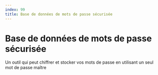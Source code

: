 ```yaml
---
index: 99
title: Base de données de mots de passe sécurisée
---
```

# Base de données de mots de passe sécurisée 

Un outil qui peut chiffrer et stocker vos mots de passe en utilisant un seul mot de passe maître